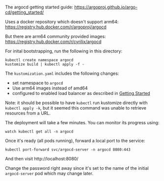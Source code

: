 The argocd getting started guide:
https://argoproj.github.io/argo-cd/getting_started/

Uses a docker repository which doesn't support arm64:
https://registry.hub.docker.com/r/argoproj/argocd

But there are arm64 community provided images:
https://registry.hub.docker.com/r/cyrilix/argocd

For inital bootstrapping, run the following in this directory:
```
kubectl create namespace argocd
kustomize build | kubectl apply -f -
```

The `kustomization.yaml` includes the following changes:
* set namespace to `argocd`
* Use arm64 images instead of amd64
* configured to enabled load balancer as described in
  [Getting Started](https://argoproj.github.io/argo-cd/getting_started/#3-access-the-argo-cd-api-server)


Note: it should be possible to have `kubectl` run kustomize directly with
`kubectl apply -k`, but it seemed this command was unable to retrieve resources
from a URL.

The deployment will take a few minutes. You can monitor its progress using:
```
watch kubectl get all -n argocd
```

Once it's ready (all pods running), forward a local port to the service:
```
kubectl port-forward svc/argocd-server -n argocd 8080:443
```
And then visit http://localhost:8080/

Change the password right away since it's set to the name of the initial
`argocd-server` pod which may change later.
